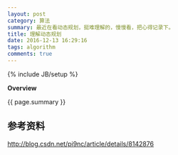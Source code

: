 ```yaml
---
layout: post
category: 算法
summary: 最近在看动态规划，挺难理解的，慢慢看，把心得记录下。
title: 理解动态规划
date: 2016-12-13 16:29:16
tags: algorithm
comments: true
---
```

{% include JB/setup %}


**Overview**

{{ page.summary }}

## 参考资料 ##

http://blog.csdn.net/pi9nc/article/details/8142876


